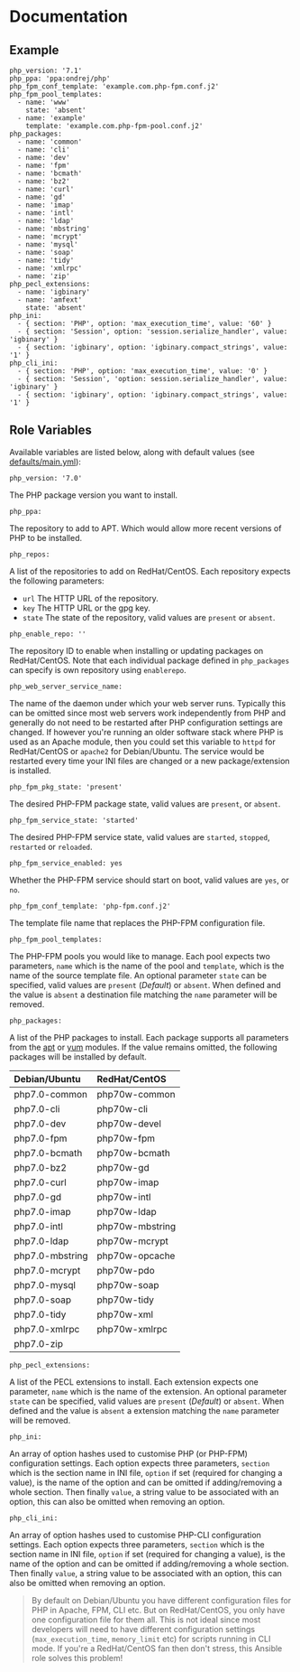 # Documentation

## Example

```
php_version: '7.1'
php_ppa: 'ppa:ondrej/php'
php_fpm_conf_template: 'example.com.php-fpm.conf.j2'
php_fpm_pool_templates:
  - name: 'www'
    state: 'absent'
  - name: 'example'
    template: 'example.com.php-fpm-pool.conf.j2'
php_packages:
  - name: 'common'
  - name: 'cli'
  - name: 'dev'
  - name: 'fpm'
  - name: 'bcmath'
  - name: 'bz2'
  - name: 'curl'
  - name: 'gd'
  - name: 'imap'
  - name: 'intl'
  - name: 'ldap'
  - name: 'mbstring'
  - name: 'mcrypt'
  - name: 'mysql'
  - name: 'soap'
  - name: 'tidy'
  - name: 'xmlrpc'
  - name: 'zip'
php_pecl_extensions:
  - name: 'igbinary'
  - name: 'amfext'
    state: 'absent'
php_ini:
  - { section: 'PHP', option: 'max_execution_time', value: '60' }
  - { section: 'Session', option: 'session.serialize_handler', value: 'igbinary' }
  - { section: 'igbinary', option: 'igbinary.compact_strings', value: '1' }
php_cli_ini:
  - { section: 'PHP', option: 'max_execution_time', value: '0' }
  - { section: 'Session', 'option: session.serialize_handler', value: 'igbinary' }
  - { section: 'igbinary', option: 'igbinary.compact_strings', value: '1' }
```

## Role Variables

Available variables are listed below, along with default values (see [defaults/main.yml](/defaults/main.yml)):

```
php_version: '7.0'
```

The PHP package version you want to install.

```
php_ppa:
```

The repository to add to APT. Which would allow more recent versions of PHP to be installed.

```
php_repos:
```

A list of the repositories to add on RedHat/CentOS. Each repository expects the following parameters:

* `url` The HTTP URL of the repository.
* `key` The HTTP URL or the gpg key.
* `state` The state of the repository, valid values are `present` or `absent`.

```
php_enable_repo: ''
```

The repository ID to enable when installing or updating packages on RedHat/CentOS. Note that each
individual package defined in `php_packages` can specify is own repository using `enablerepo`.

```
php_web_server_service_name:
```

The name of the daemon under which your web server runs. Typically this can be omitted since most web servers work
independently from PHP and generally do not need to be restarted after PHP configuration settings are changed. If
however you're running an older software stack where PHP is used as an Apache module, then you could set this
variable to `httpd` for RedHat/CentOS or `apache2` for Debian/Ubuntu. The service would be restarted every time
your INI files are changed or a new package/extension is installed.

```
php_fpm_pkg_state: 'present'
```

The desired PHP-FPM package state, valid values are `present`, or `absent`.

```
php_fpm_service_state: 'started'
```

The desired PHP-FPM service state, valid values are `started`, `stopped`, `restarted` or `reloaded`.

```
php_fpm_service_enabled: yes
```

Whether the PHP-FPM service should start on boot, valid values are `yes`, or `no`.

```
php_fpm_conf_template: 'php-fpm.conf.j2'
```

The template file name that replaces the PHP-FPM configuration file.

```
php_fpm_pool_templates:
```

The PHP-FPM pools you would like to manage. Each pool expects two parameters, `name` which is the name of
the pool and `template`, which is the name of the source template file. An optional parameter `state` can be
specified, valid values are `present` (*Default*) or `absent`. When defined and the value is `absent` a destination
file matching the `name` parameter will be removed.

```
php_packages:
```

A list of the PHP packages to install. Each package supports all parameters from the
[apt](http://docs.ansible.com/ansible/apt_module.html) or [yum](http://docs.ansible.com/ansible/yum_module.html) modules.
If the value remains omitted, the following packages will be installed by default.

| Debian/Ubuntu          | RedHat/CentOS           |
| :--------------------- | :---------------------- |
| php7.0-common          |  php70w-common          |
| php7.0-cli             |  php70w-cli             |
| php7.0-dev             |  php70w-devel           |
| php7.0-fpm             |  php70w-fpm             |
| php7.0-bcmath          |  php70w-bcmath          |
| php7.0-bz2             |  php70w-gd              |
| php7.0-curl            |  php70w-imap            |
| php7.0-gd              |  php70w-intl            |
| php7.0-imap            |  php70w-ldap            |
| php7.0-intl            |  php70w-mbstring        |
| php7.0-ldap            |  php70w-mcrypt          |
| php7.0-mbstring        |  php70w-opcache         |
| php7.0-mcrypt          |  php70w-pdo             |
| php7.0-mysql           |  php70w-soap            |
| php7.0-soap            |  php70w-tidy            |
| php7.0-tidy            |  php70w-xml             |
| php7.0-xmlrpc          |  php70w-xmlrpc          |
| php7.0-zip             |                         |

```
php_pecl_extensions:
```

A list of the PECL extensions to install. Each extension expects one parameter, `name` which is the name of
the extension. An optional parameter `state` can be specified, valid values are `present` (*Default*) or `absent`.
When defined and the value is `absent` a extension matching the `name` parameter will be removed.

```
php_ini:
```

An array of option hashes used to customise PHP (or PHP-FPM) configuration settings. Each option expects three
parameters, `section` which is the section name in INI file, `option` if set (required for changing a value), is
the name of the option and can be omitted if adding/removing a whole section. Then finally `value`, a string
value to be associated with an option, this can also be omitted when removing an option.

```
php_cli_ini:
```

An array of option hashes used to customise PHP-CLI configuration settings. Each option expects three
parameters, `section` which is the section name in INI file, `option` if set (required for changing a value), is
the name of the option and can be omitted if adding/removing a whole section. Then finally `value`, a string
value to be associated with an option, this can also be omitted when removing an option.

> By default on Debian/Ubuntu you have different configuration files for PHP in Apache, FPM, CLI etc. But on
RedHat/CentOS, you only have one configuration file for them all. This is not ideal since most developers will need
to have different configuration settings (`max_execution_time`, `memory_limit` etc) for scripts running in CLI mode.
If you're a RedHat/CentOS fan then don't stress, this Ansible role solves this problem!